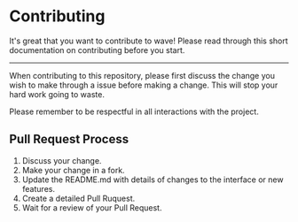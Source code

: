 # Contributing

It's great that you want to contribute to wave! Please read through this short documentation on contributing before you start.

----

When contributing to this repository, please first discuss the change you wish to make through a issue before making a change. This will
stop your hard work going to waste. 

Please remember to be respectful in all interactions with the project.

## Pull Request Process

1. Discuss your change.
2. Make your change in a fork.
2. Update the README.md with details of changes to the interface or new features.
3. Create a detailed Pull Ruquest.
4. Wait for a review of your Pull Request.
